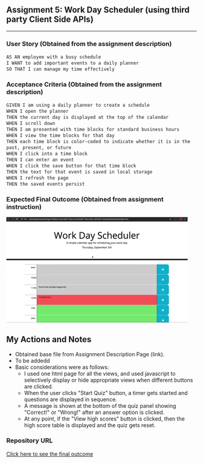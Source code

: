 ## Assignment 5: Work Day Scheduler (using third party Client Side APIs)
---

### User Story (Obtained from the assignment description)

```
AS AN employee with a busy schedule
I WANT to add important events to a daily planner
SO THAT I can manage my time effectively
```

### Acceptance Criteria (Obtained from the assignment description)

```
GIVEN I am using a daily planner to create a schedule
WHEN I open the planner
THEN the current day is displayed at the top of the calendar
WHEN I scroll down
THEN I am presented with time blocks for standard business hours
WHEN I view the time blocks for that day
THEN each time block is color-coded to indicate whether it is in the past, present, or future
WHEN I click into a time block
THEN I can enter an event
WHEN I click the save button for that time block
THEN the text for that event is saved in local storage
WHEN I refresh the page
THEN the saved events persist
```

### Expected Final Outcome (Obtained from assignment instruction)
![Workday scheduler demo](./assets/images/05-third-party-apis-homework-demo.gif)

## My Actions and Notes

* Obtained base file from Assignment Description Page (link).
* To be addedd
* Basic considerations were as follows:
    * I used one html page for all the views, and used javascript to selectively display or hide appropriate views when different buttons are clicked.
    * When the user clicks "Start Quiz" button, a timer gets started and questions are displayed in sequence.
    * A message is shown at the bottom of the quiz panel showing "Correct!" or "Wrong!" after an answer option is clicked.
    * At any point, if the "View high scores" button is clicked, then the high score table is displayed and the quiz gets reset.

### Repository URL
[Click here to see the final outcome](https://samiul1988.github.io/assignment5_work_day_scheduler/)